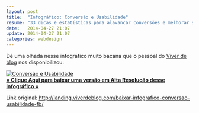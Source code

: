 ```yaml
---
layout: post
title:  "Infográfico: Conversão e Usabilidade"
resume: "33 dicas e estatísticas para alavancar conversões e melhorar sua UX. By <a target=\"_blank\" href=\"http://viverdeblog.com\">viverdeblog.com</a>."
date:   2014-04-27 21:07
update: 2014-04-27 21:07
categories: webdesign
---
```


Dê uma olhada nesse infográfico muito bacana que o pessoal do [Viver de blog](http://viverdeblog.com) nos disponibilizou:

<a href='http://landing.viverdeblog.com/infografico-conversao-usabilidade/' title='Infográfico: Conversão e Usabilidade' ><img src='http://viverdeblog.com/wp-content/uploads/2013/12/Viver-de-Blog-Infográfico-Conversão-e-Usabilidade-600px.jpg' alt='Conversão e Usabilidade' title='Infográfico: Conversão e Usabilidade' width='' height=''/></a><br/><a href='http://landing.viverdeblog.com/infografico-conversao-usabilidade/'><strong>» Clique Aqui para baixar uma versão em Alta Resolução desse infográfico «</strong></a>


Link original: <http://landing.viverdeblog.com/baixar-infografico-conversao-usabilidade-fb/>